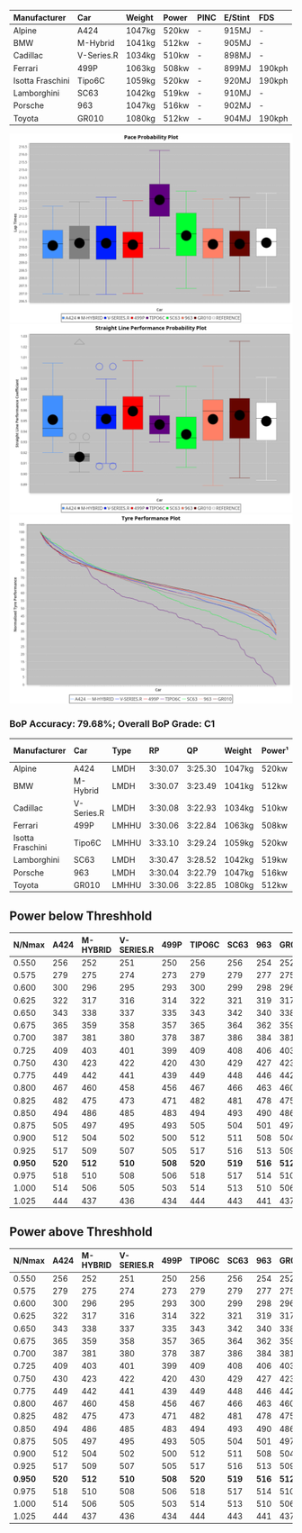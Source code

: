 | Manufacturer     | Car        | Weight | Power | PINC    | E/Stint | FDS     |
|:-|:-|:-|:-|:-|:-|:-|
| Alpine           | A424       | 1047kg | 520kw |    -    | 915MJ   |    -    |
| BMW              | M-Hybrid   | 1041kg | 512kw |    -    | 905MJ   |    -    |
| Cadillac         | V-Series.R | 1034kg | 510kw |    -    | 898MJ   |    -    |
| Ferrari          | 499P       | 1063kg | 508kw |    -    | 899MJ   | 190kph  |
| Isotta Fraschini | Tipo6C     | 1059kg | 520kw |    -    | 920MJ   | 190kph  |
| Lamborghini      | SC63       | 1042kg | 519kw |    -    | 910MJ   |    -    |
| Porsche          | 963        | 1047kg | 516kw |    -    | 902MJ   |    -    |
| Toyota           | GR010      | 1080kg | 512kw |    -    | 904MJ   | 190kph  |

![PACECHART](./IMG/CUSTOM.png)
![STRAIGHTLINEPERFORMANCECHART](./IMG/CUSTOM_sp.png)
![TYREPERFORMANCECHART](./IMG/CUSTOM_tw.png)

### BoP Accuracy: 79.68%; Overall BoP Grade: C1
| Manufacturer     | Car        | Type  | RP      | QP      | Weight | Power¹ | Threshhold | PINC    | Power² | E/Stint | AVG Vmax  | FDS     | RDLC | L/Stint | BOP-Grade | Model Accuracy | Model Points | Match%  |
|:-|:-|:-|:-|:-|:-|:-|:-|:-|:-|:-|:-|:-|:-|:-|:-|:-|:-|:-|
| Alpine           | A424       | LMDH  | 3:30.07 | 3:25.30 | 1047kg | 520kw  | 210.0kph   |    -    | 520kw  |  915MJ  | 331.10kph |    -    | 1.01 | 12      | +C2       | 100.00%        | 642          | 74.96%  |
| BMW              | M-Hybrid   | LMDH  | 3:30.07 | 3:23.49 | 1041kg | 512kw  | 210.0kph   |    -    | 512kw  |  905MJ  | 325.56kph |    -    | 1.03 | 12      | -B1       | 100.00%        | 1714         | 87.88%  |
| Cadillac         | V-Series.R | LMDH  | 3:30.08 | 3:22.93 | 1034kg | 510kw  | 210.0kph   |    -    | 510kw  |  898MJ  | 330.30kph |    -    | 1.03 | 12      | -A2       | 98.95%         | 2271         | 92.08%  |
| Ferrari          | 499P       | LMHHU | 3:30.06 | 3:22.84 | 1063kg | 508kw  | 210.0kph   |    -    | 508kw  |  899MJ  | 330.18kph | 190kph  | 1.03 | 12      | -B1       | 99.93%         | 2718         | 88.72%  |
| Isotta Fraschini | Tipo6C     | LMHHU | 3:33.10 | 3:29.24 | 1059kg | 520kw  | 210.0kph   |    -    | 520kw  |  920MJ  | 329.63kph | 190kph  | 1.04 | 12      | +Ω1       | 92.36%         | 133          | 12.22%  |
| Lamborghini      | SC63       | LMDH  | 3:30.47 | 3:28.52 | 1042kg | 519kw  | 210.0kph   |    -    | 519kw  |  910MJ  | 328.85kph |    -    | 1.05 | 12      | ~A1       | 96.54%         | 418          | 100.00% |
| Porsche          | 963        | LMDH  | 3:30.04 | 3:22.79 | 1047kg | 516kw  | 210.0kph   |    -    | 516kw  |  902MJ  | 330.72kph |    -    | 1.01 | 12      | -B1       | 99.98%         | 6168         | 89.71%  |
| Toyota           | GR010      | LMHHU | 3:30.06 | 3:22.85 | 1080kg | 512kw  | 210.0kph   |    -    | 512kw  |  904MJ  | 329.06kph | 190kph  | 1.01 | 12      | -A2       | 98.53%         | 3557         | 91.89%  |

## Power below Threshhold
| N/Nmax    | A424    | M-HYBRID | V-SERIES.R | 499P    | TIPO6C  | SC63    | 963     | GR010   |
|:-|:-|:-|:-|:-|:-|:-|:-|:-|
|  0.550    |  256    |  252     |  251       |  250    |  256    |  256    |  254    |  252    |
|  0.575    |  279    |  275     |  274       |  273    |  279    |  279    |  277    |  275    |
|  0.600    |  300    |  296     |  295       |  293    |  300    |  299    |  298    |  296    |
|  0.625    |  322    |  317     |  316       |  314    |  322    |  321    |  319    |  317    |
|  0.650    |  343    |  338     |  337       |  335    |  343    |  342    |  340    |  338    |
|  0.675    |  365    |  359     |  358       |  357    |  365    |  364    |  362    |  359    |
|  0.700    |  387    |  381     |  380       |  378    |  387    |  386    |  384    |  381    |
|  0.725    |  409    |  403     |  401       |  399    |  409    |  408    |  406    |  403    |
|  0.750    |  430    |  423     |  422       |  420    |  430    |  429    |  427    |  423    |
|  0.775    |  449    |  442     |  441       |  439    |  449    |  448    |  446    |  442    |
|  0.800    |  467    |  460     |  458       |  456    |  467    |  466    |  463    |  460    |
|  0.825    |  482    |  475     |  473       |  471    |  482    |  481    |  478    |  475    |
|  0.850    |  494    |  486     |  485       |  483    |  494    |  493    |  490    |  486    |
|  0.875    |  505    |  497     |  495       |  493    |  505    |  504    |  501    |  497    |
|  0.900    |  512    |  504     |  502       |  500    |  512    |  511    |  508    |  504    |
|  0.925    |  517    |  509     |  507       |  505    |  517    |  516    |  513    |  509    |
| **0.950** | **520** | **512**  | **510**    | **508** | **520** | **519** | **516** | **512** |
|  0.975    |  518    |  510     |  508       |  506    |  518    |  517    |  514    |  510    |
|  1.000    |  514    |  506     |  505       |  503    |  514    |  513    |  510    |  506    |
|  1.025    |  444    |  437     |  436       |  434    |  444    |  443    |  441    |  437    |

## Power above Threshhold
| N/Nmax    | A424    | M-HYBRID | V-SERIES.R | 499P    | TIPO6C  | SC63    | 963     | GR010   |
|:-|:-|:-|:-|:-|:-|:-|:-|:-|
|  0.550    |  256    |  252     |  251       |  250    |  256    |  256    |  254    |  252    |
|  0.575    |  279    |  275     |  274       |  273    |  279    |  279    |  277    |  275    |
|  0.600    |  300    |  296     |  295       |  293    |  300    |  299    |  298    |  296    |
|  0.625    |  322    |  317     |  316       |  314    |  322    |  321    |  319    |  317    |
|  0.650    |  343    |  338     |  337       |  335    |  343    |  342    |  340    |  338    |
|  0.675    |  365    |  359     |  358       |  357    |  365    |  364    |  362    |  359    |
|  0.700    |  387    |  381     |  380       |  378    |  387    |  386    |  384    |  381    |
|  0.725    |  409    |  403     |  401       |  399    |  409    |  408    |  406    |  403    |
|  0.750    |  430    |  423     |  422       |  420    |  430    |  429    |  427    |  423    |
|  0.775    |  449    |  442     |  441       |  439    |  449    |  448    |  446    |  442    |
|  0.800    |  467    |  460     |  458       |  456    |  467    |  466    |  463    |  460    |
|  0.825    |  482    |  475     |  473       |  471    |  482    |  481    |  478    |  475    |
|  0.850    |  494    |  486     |  485       |  483    |  494    |  493    |  490    |  486    |
|  0.875    |  505    |  497     |  495       |  493    |  505    |  504    |  501    |  497    |
|  0.900    |  512    |  504     |  502       |  500    |  512    |  511    |  508    |  504    |
|  0.925    |  517    |  509     |  507       |  505    |  517    |  516    |  513    |  509    |
| **0.950** | **520** | **512**  | **510**    | **508** | **520** | **519** | **516** | **512** |
|  0.975    |  518    |  510     |  508       |  506    |  518    |  517    |  514    |  510    |
|  1.000    |  514    |  506     |  505       |  503    |  514    |  513    |  510    |  506    |
|  1.025    |  444    |  437     |  436       |  434    |  444    |  443    |  441    |  437    |
